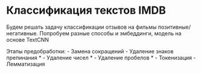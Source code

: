 # Классификация текстов IMDB

Будем решать задачу классификации отзывов на фильмы позитивные/негативные. Попробуем разные способы и эмбеддинги, модель на основе TextCNN

Этапы предобработки:
    - Замена сокращений
    - Удаление знаков препинания *
    - Удаление чисел *
    - Удаление пробелов *
    - Токенизация
    - Лемматизация

